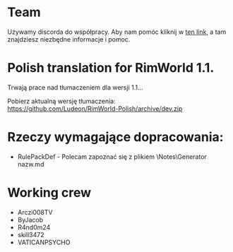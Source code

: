 # Team
Używamy discorda do współpracy. Aby nam pomóc kliknij w [ten link](https://discord.gg/BPkDRh9), a tam znajdziesz niezbędne informacje i pomoc.

# Polish translation for RimWorld 1.1.
 
Trwają prace nad tłumaczeniem dla wersji 1.1...  

Pobierz aktualną wersję tłumaczenia:  
https://github.com/Ludeon/RimWorld-Polish/archive/dev.zip

# Rzeczy wymagające dopracowania:  
* RulePackDef - Polecam zapoznać się z plikiem \Notes\Generator nazw.md

# Working crew
* Arczi008TV
* ByJacob  
* R4nd0m24  
* skill3472
* VATICANPSYCHO  